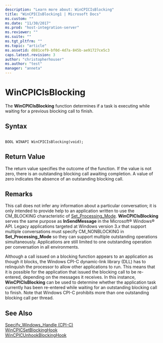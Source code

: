 ```yaml
---
description: "Learn more about: WinCPICIsBlocking"
title: "WinCPICIsBlocking1 | Microsoft Docs"
ms.custom: ""
ms.date: "11/30/2017"
ms.prod: "host-integration-server"
ms.reviewer: ""
ms.suite: ""
ms.tgt_pltfrm: ""
ms.topic: "article"
ms.assetid: d881cef9-bf0d-4d7a-845b-ae91727ce5c3
caps.latest.revision: 3
author: "christopherhouser"
ms.author: "test"
manager: "anneta"
---
```

# WinCPICIsBlocking
The **WinCPICIsBlocking** function determines if a task is executing while waiting for a previous blocking call to finish.  
  
## Syntax  
  
```  
  
BOOL WINAPI WinCPICIsBlocking(void);  
```  
  
## Return Value  
 The return value specifies the outcome of the function. If the value is not zero, there is an outstanding blocking call awaiting completion. A value of zero indicates the absence of an outstanding blocking call.  
  
## Remarks  
 This call does not infer any information about a particular conversation; it is only intended to provide help to an application written to use the CM_BLOCKING characteristic of [Set_Processing_Mode](../core/set-processing-mode-cpi-c-2.md). **WinCPICIsBlocking** serves the same purpose as **InSendMessage** in the Microsoft® Windows® API. Legacy applications targeted at Windows version 3.*x* that support multiple conversations must specify CM_NONBLOCKING in **Set_Processing_Mode** so they can support multiple outstanding operations simultaneously. Applications are still limited to one outstanding operation per conversation in all environments.  
  
 Although a call issued on a blocking function appears to an application as though it blocks, the Windows CPI-C dynamic-link library (DLL) has to relinquish the processor to allow other applications to run. This means that it is possible for the application that issued the blocking call to be re-entered, depending on the messages it receives. In this instance, **WinCPICIsBlocking** can be used to determine whether the application task currently has been re-entered while waiting for an outstanding blocking call to finish. Note that Windows CPI-C prohibits more than one outstanding blocking call per thread.  
  
## See Also  
 [Specify_Windows_Handle (CPI-C)](../core/specify-windows-handle-cpi-c-2.md)   
 [WinCPICSetBlockingHook](../core/wincpicsetblockinghook2.md)   
 [WinCPICUnhookBlockingHook](../core/wincpicunhookblockinghook2.md)
